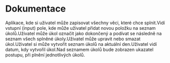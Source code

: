 <h1>Dokumentace</h1>
Aplikace, kde si uživatel může zapisovat všechny věci, které chce splnit.Vidí vstupní (input) pole, kde může uživatel přidat novou položku na seznam úkolů.Uživatel může úkol označit jako dokončený a podívat se následně na seznam všech splněné úkoly.Uživatel může upravit nebo smazat úkol.Uživatel si může vytvořit seznam úkolů na aktuální den.Uživatel vidí datum, kdy vytvořil úkol.Nad seznamem úkolů bude zobrazen ukazatel postupu, při plnění jednotlivých úkolů.
